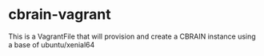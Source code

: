 # cbrain-vagrant
This is a VagrantFile that will provision and create a CBRAIN instance using a base of ubuntu/xenial64
